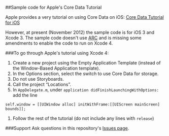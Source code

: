 ##Sample code for Apple's Core Data Tutorial 

Apple provides a very tutorial on using Core Data on iOS: [Core Data Tutorial for iOS](http://developer.apple.com/library/ios/#documentation/DataManagement/Conceptual/iPhoneCoreData01/Introduction/Introduction.html)

However, at present (November 2012) the sample code is for iOS 3 and Xcode 3. The sample code doesn't use [ARC](http://developer.apple.com/library/mac/#releasenotes/ObjectiveC/RN-TransitioningToARC/Introduction/Introduction.html) and is missing some amendments to enable the code to run on Xcode 4. 

###To go through Apple's tutorial using Xcode 4: 
1. Create a new project using the Empty Application Template (instead of the Window-Based Application template). 
1. In the Options section, select the switch to use Core Data for storage. 
1. Do not use Storyboards. 
1. Call the project “Locations”.
1. In `AppDelegate.m`, under `application didFinishLaunchingWithOptions:` add the line
```obj-c
self.window = [[UIWindow alloc] initWithFrame:[[UIScreen mainScreen] bounds]];
```
1. Follow the rest of the tutorial (do not include any lines with `release`)

###Support
Ask questions in this repository's [Issues page](https://github.com/arielelkin/Locations/issues).